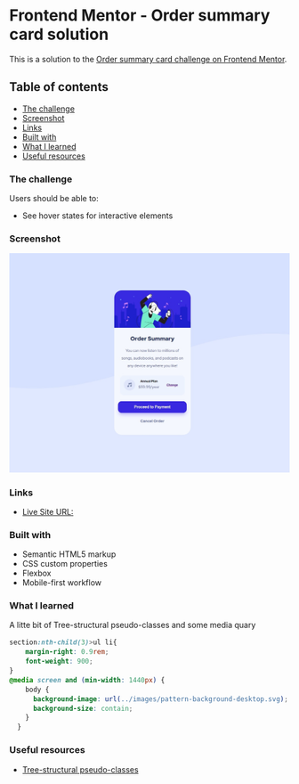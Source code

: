 # Frontend Mentor - Order summary card solution

This is a solution to the [Order summary card challenge on Frontend Mentor](https://www.frontendmentor.io/challenges/order-summary-component-QlPmajDUj). 

## Table of contents

  - [The challenge](#the-challenge)
  - [Screenshot](#screenshot)
  - [Links](#links)
  - [Built with](#built-with)
  - [What I learned](#what-i-learned)
  - [Useful resources](#useful-resources)

### The challenge

Users should be able to:

- See hover states for interactive elements

### Screenshot

![](./screenshot.jpg)


### Links

-  [Live Site URL:](https://your-live-site-url.com)


### Built with

- Semantic HTML5 markup
- CSS custom properties
- Flexbox
- Mobile-first workflow

### What I learned

A litte bit of Tree-structural pseudo-classes and some media quary

```css
section:nth-child(3)>ul li{
    margin-right: 0.9rem;
    font-weight: 900;
}
@media screen and (min-width: 1440px) {
    body {
      background-image: url(../images/pattern-background-desktop.svg);
      background-size: contain;
    }
  }
```


### Useful resources

- [Tree-structural pseudo-classes](https://developer.mozilla.org/en-US/docs/Web/CSS/Pseudo-classes) 

